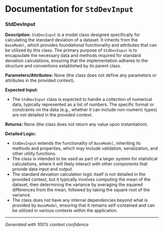 # Documentation for `StdDevInput`

### StdDevInput

**Description:**
`StdDevInput` is a model class designed specifically for calculating the standard deviation of a dataset. It inherits from the `BaseModel`, which provides foundational functionality and attributes that can be utilized by this class. The primary purpose of `StdDevInput` is to encapsulate the necessary data and methods required for standard deviation calculations, ensuring that the implementation adheres to the structure and conventions established by its parent class.

**Parameters/Attributes:**
None (the class does not define any parameters or attributes in the provided context).

**Expected Input:**
- The `StdDevInput` class is expected to handle a collection of numerical data, typically represented as a list of numbers. The specific format or constraints on the data (e.g., whether it can include non-numeric types) are not detailed in the provided context.

**Returns:**
None (the class does not return any value upon instantiation).

**Detailed Logic:**
- `StdDevInput` extends the functionality of `BaseModel`, inheriting its methods and properties, which may include validation, serialization, and other utility functions.
- The class is intended to be used as part of a larger system for statistical calculations, where it will likely interact with other components that provide data input and output.
- The standard deviation calculation logic itself is not detailed in the provided context, but it typically involves computing the mean of the dataset, then determining the variance by averaging the squared differences from the mean, followed by taking the square root of the variance.
- The class does not have any internal dependencies beyond what is provided by `BaseModel`, ensuring that it remains self-contained and can be utilized in various contexts within the application.

---
*Generated with 100% context confidence*
